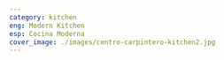 ```yaml
---
category: kitchen
eng: Modern Kitchen
esp: Cocina Moderna
cover_image: ./images/centro-carpintero-kitchen2.jpg
---
```



